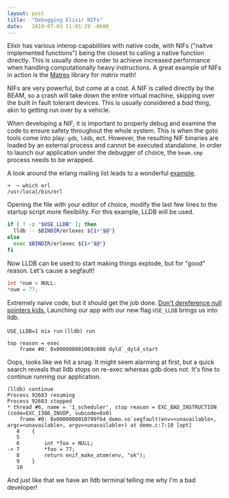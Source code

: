 ```yaml
---
layout: post
title:  "Debugging Elixir NIFs"
date:   2019-07-03 11:01:29 -0600
---
```

Elixir has various interop capabilities with native code, with NIFs ("naitve implemented functions") being the closest to calling a native function directly. This is usually done in order to achieve increased performance when handling computationally heavy instructions. A great example of NIFs in action is the [Matrex][matrex-url] library for matrix math!

NIFs are very powerful, but come at a cost. A NIF is called directly by the BEAM, so a crash will take down the entire virtual machine, skipping over the built in fault tolerant devices. This is usually considered a _bad_ thing, akin to getting run over by a vehicle.

When developing a NIF, it is important to properly debug and examine the code to ensure safety throughout the whole system. This is when the goto tools come into play: `gdb`, `lddb`, ect. However, the resulting NIF binaries are loaded by an external process and cannot be executed standalone. In order to launch our application under the debugger of choice, the `beam.smp` process needs to be wrapped.

A look around the erlang mailing list leads to a wonderful [example][erlang-mailing-url].
```
➜  ~ which erl
/usr/local/bin/erl
```
Opening the file with your editor of choice, modify the last few lines to the startup script more flexibility.
For this example, LLDB will be used.

```bash
if [ ! -z "$USE_LLDB" ]; then
  lldb -- $BINDIR/erlexec ${1+"$@"}
else
  exec $BINDIR/erlexec ${1+"$@"}
fi
```

Now LLDB can be used to start making things explode, but for "good" reason. Let's cause a segfault!

```c
int *num = NULL;
*num = 77;
```
Extremely naive code, but it should get the job done. [Don't dereference null pointers kids.][null-youtube]
Launching our app with our new flag `USE_LLDB` brings us into lldb.

`USE_LLDB=1 mix run`
`(lldb) run`
```
top reason = exec
    frame #0: 0x000000001069c000 dyld`_dyld_start
```
Oops, looks like we hit a snag. It might seem alarming at first, but a quick search reveals that lldb stops on re-exec whereas gdb does not. It's fine to continue running our application.
```
(lldb) continue
Process 92683 resuming
Process 92683 stopped
* thread #6, name = '1_scheduler', stop reason = EXC_BAD_INSTRUCTION (code=EXC_I386_INVOP, subcode=0x0)
    frame #0: 0x0000000010799f64 demo.so`segfault(env=<unavailable>, argc=<unavailable>, argv=<unavailable>) at demo.c:7:10 [opt]
   4    {
   5   
   6        int *foo = NULL;
-> 7        *foo = 77;
   8        return enif_make_atom(env, "ok");
   9    }
   10
```

And just like that we have an lldb terminal telling me why I'm a bad developer!



[matrex-url]: https://github.com/versilov/matrex
[rustler-url]: https://github.com/rusterlium/rustler
[erlang-mailing-url]: https://groups.google.com/d/msg/erlang-programming/Gz2zbQjC144/qF7sSVv3ts8J
[null-youtube]: https://www.youtube.com/watch?v=bLHL75H_VEM

